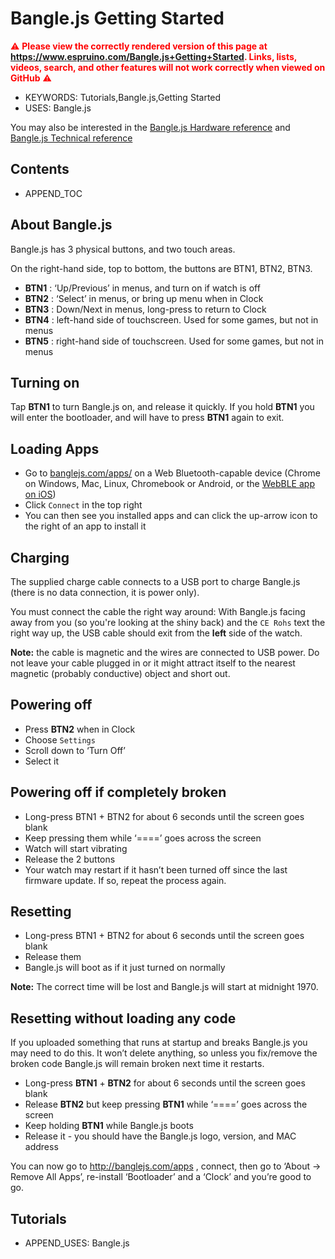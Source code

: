 <!--- Copyright (c) 2019 Gordon Williams, Pur3 Ltd. See the file LICENSE for copying permission. -->
Bangle.js Getting Started
==========================

<span style="color:red">:warning: **Please view the correctly rendered version of this page at https://www.espruino.com/Bangle.js+Getting+Started. Links, lists, videos, search, and other features will not work correctly when viewed on GitHub** :warning:</span>

* KEYWORDS: Tutorials,Bangle.js,Getting Started
* USES: Bangle.js

You may also be interested in the [Bangle.js Hardware reference](Bangle.js) and
[Bangle.js Technical reference](Bangle.js+Technical)

Contents
--------

* APPEND_TOC

About Bangle.js
---------------

Bangle.js has 3 physical buttons, and two touch areas.

On the right-hand side, top to bottom, the buttons are BTN1, BTN2, BTN3.

* **BTN1** : ‘Up/Previous’ in menus, and turn on if watch is off
* **BTN2** : ‘Select’ in menus, or bring up menu when in Clock
* **BTN3** : Down/Next in menus, long-press to return to Clock
* **BTN4** : left-hand side of touchscreen. Used for some games, but not in menus
* **BTN5** : right-hand side of touchscreen. Used for some games, but not in menus


Turning on
----------

Tap **BTN1** to turn Bangle.js on, and release it quickly. If you hold **BTN1**
you will enter the bootloader, and will have to press **BTN1** again to exit.


Loading Apps
------------

* Go to [banglejs.com/apps/](https://banglejs.com/apps) on a Web Bluetooth-capable
device (Chrome on Windows, Mac, Linux, Chromebook or Android, or the [WebBLE app on iOS](https://apps.apple.com/gb/app/webble/id1193531073))
* Click `Connect` in the top right
* You can then see you installed apps and can click the up-arrow icon to the right of an app to install it


Charging
--------

The supplied charge cable connects to a USB port to charge Bangle.js (there is
no data connection, it is power only).

You must connect the cable the right way around: With Bangle.js facing away from
you (so you're looking at the shiny back) and the `CE Rohs` text the right way
up, the USB cable should exit from the **left** side of the watch.

**Note:** the cable is magnetic and the wires are connected to USB power. Do
not leave your cable plugged in or it might attract itself to the nearest
magnetic (probably conductive) object and short out.


Powering off
------------

* Press **BTN2** when in Clock
* Choose `Settings`
* Scroll down to ‘Turn Off’
* Select it


Powering off if completely broken
---------------------------------

* Long-press BTN1 + BTN2 for about 6 seconds until the screen goes blank
* Keep pressing them while ‘====’ goes across the screen
* Watch will start vibrating
* Release the 2 buttons
* Your watch may restart if it hasn’t been turned off since the last firmware update. If so, repeat the process again.


Resetting
---------

* Long-press BTN1 + BTN2 for about 6 seconds until the screen goes blank
* Release them
* Bangle.js will boot as if it just turned on normally

**Note:** The correct time will be lost and Bangle.js will start at
midnight 1970.


Resetting without loading any code
----------------------------------

If you uploaded something that runs at startup and breaks Bangle.js you may need to do this. It won’t delete anything, so unless you fix/remove the broken code Bangle.js will remain broken next time it restarts.

* Long-press **BTN1** + **BTN2** for about 6 seconds until the screen goes blank
* Release **BTN2** but keep pressing **BTN1** while ‘====’ goes across the screen
* Keep holding **BTN1** while Bangle.js boots
* Release it - you should have the Bangle.js logo, version, and MAC address

You can now go to  http://banglejs.com/apps , connect, then go to ‘About -> Remove All Apps’, re-install ‘Bootloader’ and a ‘Clock’ and you’re good to go.


Tutorials
----------

* APPEND_USES: Bangle.js
